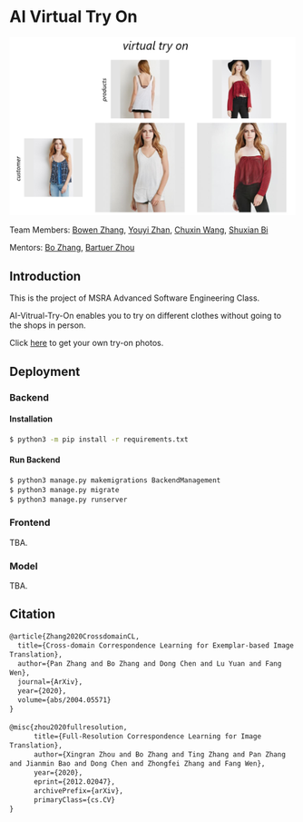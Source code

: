 # AI Virtual Try On

![](./imgs/results.png)

Team Members: [Bowen Zhang](https://github.com/ForeverFancy), [Youyi Zhan](https://github.com/1231234zhan), [Chuxin Wang](https://github.com/XinYuan-believe), [Shuxian Bi](https://github.com/GabyUSTC)

Mentors: [Bo Zhang](https://www.microsoft.com/en-us/research/people/zhanbo/), [Bartuer Zhou](https://www.researchgate.net/profile/Bartuer_Zhou)

## Introduction

This is the project of MSRA Advanced Software Engineering Class.

AI-Vitrual-Try-On enables you to try on different clothes without going to the shops in person.

Click [here](http://172.23.234.84/) to get your own try-on photos.

## Deployment

### Backend

#### Installation

```bash
$ python3 -m pip install -r requirements.txt
```

#### Run Backend

```bash
$ python3 manage.py makemigrations BackendManagement
$ python3 manage.py migrate
$ python3 manage.py runserver
```

### Frontend

TBA.

### Model

TBA.

## Citation

```
@article{Zhang2020CrossdomainCL,
  title={Cross-domain Correspondence Learning for Exemplar-based Image Translation},
  author={Pan Zhang and Bo Zhang and Dong Chen and Lu Yuan and Fang Wen},
  journal={ArXiv},
  year={2020},
  volume={abs/2004.05571}
}

@misc{zhou2020fullresolution,
      title={Full-Resolution Correspondence Learning for Image Translation}, 
      author={Xingran Zhou and Bo Zhang and Ting Zhang and Pan Zhang and Jianmin Bao and Dong Chen and Zhongfei Zhang and Fang Wen},
      year={2020},
      eprint={2012.02047},
      archivePrefix={arXiv},
      primaryClass={cs.CV}
}
```